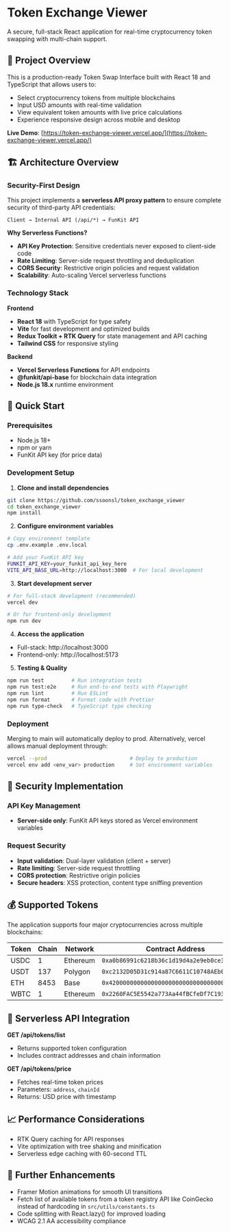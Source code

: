 # Token Exchange Viewer

A secure, full-stack React application for real-time cryptocurrency token swapping with multi-chain support.

## 🎯 Project Overview

This is a production-ready Token Swap Interface built with React 18 and TypeScript that allows users to:

- Select cryptocurrency tokens from multiple blockchains
- Input USD amounts with real-time validation
- View equivalent token amounts with live price calculations
- Experience responsive design across mobile and desktop

**Live Demo**: [https://token-exchange-viewer.vercel.app/](https://token-exchange-viewer.vercel.app/)

## 🏗️ Architecture Overview

### Security-First Design

This project implements a **serverless API proxy pattern** to ensure complete security of third-party API credentials:

```
Client → Internal API (/api/*) → FunKit API
```

**Why Serverless Functions?**

- **API Key Protection**: Sensitive credentials never exposed to client-side code
- **Rate Limiting**: Server-side request throttling and deduplication
- **CORS Security**: Restrictive origin policies and request validation
- **Scalability**: Auto-scaling Vercel serverless functions

### Technology Stack

**Frontend**

- **React 18** with TypeScript for type safety
- **Vite** for fast development and optimized builds
- **Redux Toolkit + RTK Query** for state management and API caching
- **Tailwind CSS** for responsive styling

**Backend**

- **Vercel Serverless Functions** for API endpoints
- **@funkit/api-base** for blockchain data integration
- **Node.js 18.x** runtime environment

## 🚀 Quick Start

### Prerequisites

- Node.js 18+
- npm or yarn
- FunKit API key (for price data)

### Development Setup

1. **Clone and install dependencies**

```bash
git clone https://github.com/ssoonsl/token_exchange_viewer
cd token_exchange_viewer
npm install
```

2. **Configure environment variables**

```bash
# Copy environment template
cp .env.example .env.local

# Add your FunKit API key
FUNKIT_API_KEY=your_funkit_api_key_here
VITE_API_BASE_URL=http://localhost:3000  # For local development
```

3. **Start development server**

```bash
# For full-stack development (recommended)
vercel dev

# Or for frontend-only development
npm run dev
```

4. **Access the application**

- Full-stack: http://localhost:3000
- Frontend-only: http://localhost:5173

5. **Testing & Quality**

```bash
npm run test         # Run integration tests
npm run test:e2e     # Run end-to-end tests with Playwright
npm run lint         # Run ESLint
npm run format       # Format code with Prettier
npm run type-check   # TypeScript type checking
```

### Deployment

Merging to main will automatically deploy to prod. Alternatively, vercel allows manual deployment through:

```bash
vercel --prod                           # Deploy to production
vercel env add <env_var> production     # Set environment variables
```

## 🔐 Security Implementation

### API Key Management

- **Server-side only**: FunKit API keys stored as Vercel environment variables

### Request Security

- **Input validation**: Dual-layer validation (client + server)
- **Rate limiting**: Server-side request throttling
- **CORS protection**: Restrictive origin policies
- **Secure headers**: XSS protection, content type sniffing prevention

## 💰 Supported Tokens

The application supports four major cryptocurrencies across multiple blockchains:

| Token | Chain | Network  | Contract Address                             |
| ----- | ----- | -------- | -------------------------------------------- |
| USDC  | 1     | Ethereum | `0xa0b86991c6218b36c1d19d4a2e9eb0ce3606eb48` |
| USDT  | 137   | Polygon  | `0xc2132D05D31c914a87C6611C10748AEb04B58e8F` |
| ETH   | 8453  | Base     | `0x4200000000000000000000000000000000000006` |
| WBTC  | 1     | Ethereum | `0x2260FAC5E5542a773Aa44fBCfeDf7C193bc2C599` |

## 🔧 Serverless API Integration

**GET /api/tokens/list**

- Returns supported token configuration
- Includes contract addresses and chain information

**GET /api/tokens/price**

- Fetches real-time token prices
- Parameters: `address`, `chainId`
- Returns: USD price with timestamp

## 📈 Performance Considerations

- RTK Query caching for API responses
- Vite optimization with tree shaking and minification
- Serverless edge caching with 60-second TTL

## 🚀 Further Enhancements

- Framer Motion animations for smooth UI transitions
- Fetch list of available tokens from a token registry API like CoinGecko instead of hardcoding in `src/utils/constants.ts`
- Code splitting with React.lazy() for improved loading
- WCAG 2.1 AA accessibility compliance
